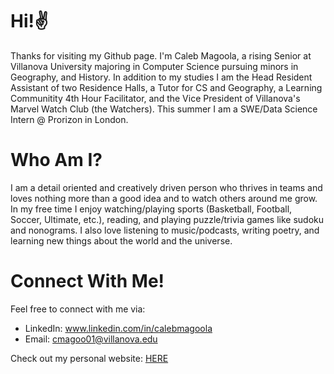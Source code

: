 # Hi!✌️
Thanks for visiting my Github page. I'm Caleb Magoola, a rising Senior at Villanova University majoring in Computer Science pursuing minors in Geography, and History. In addition to my studies I am the Head Resident Assistant of two Residence Halls, a Tutor for CS and Geography, a Learning Communitity 4th Hour Facilitator, and the Vice President of Villanova's Marvel Watch Club (the Watchers). This summer I am a SWE/Data Science Intern @ Prorizon in London.

# Who Am I?
I am a detail oriented and creatively driven person who thrives in teams and loves nothing more than a good idea and to watch others around me grow. In my free time I enjoy watching/playing sports (Basketball, Football, Soccer, Ultimate, etc.), reading, and playing puzzle/trivia games like sudoku and nonograms. I also love listening to music/podcasts, writing poetry, and learning new things about the world and the universe. 

# Connect With Me!
Feel free to connect with me via: 
- LinkedIn: www.linkedin.com/in/calebmagoola
- Email: cmagoo01@villanova.edu

Check out my personal website: 
<a href = "https://calebmagoola.github.io/PersonalWebsiteCalebMagoola/" target = _blank>HERE</a>
